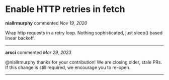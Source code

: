 # Enable HTTP retries in fetch

**niallrmurphy** commented *Nov 19, 2020*

Wrap http requests in a retry loop. Nothing sophisticated, just sleep() based linear backoff.
<br />
***


**arsci** commented *Mar 29, 2023*

@niallrmurphy thanks for your contribution! We are closing older, stale PRs. If this change is still required, we encourage you to re-open.
***

